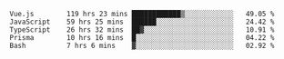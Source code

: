 <!--START_SECTION:waka-->

```text
Vue.js        119 hrs 23 mins ████████████▒░░░░░░░░░░░░   49.05 %
JavaScript    59 hrs 25 mins  ██████░░░░░░░░░░░░░░░░░░░   24.42 %
TypeScript    26 hrs 32 mins  ██▓░░░░░░░░░░░░░░░░░░░░░░   10.91 %
Prisma        10 hrs 16 mins  █░░░░░░░░░░░░░░░░░░░░░░░░   04.22 %
Bash          7 hrs 6 mins    ▓░░░░░░░░░░░░░░░░░░░░░░░░   02.92 %
```

<!--END_SECTION:waka-->
